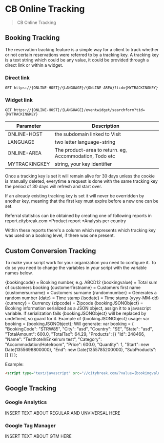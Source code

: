 # CB Online Tracking

> CB Online Tracking

## Booking Tracking

The reservation tracking feature is a simple way for a client to track whether or not certain reservations were referred to by a tracking key.
A tracking key is a text string which could be any value, it could be provided through a direct link or within a widget.


### Direct link

`GET https://{ONLINE-HOST}/{LANGUAGE}/{ONLINE-AREA}?tid={MYTRACKINGKEY}`

### Widget link

`GET https://{ONLINE-HOST}/{LANGUAGE}/eventwidget/searchform?tid={MYTRACKINGKEY}`

Parameter | Description
--------- | -----------
ONLINE-HOST | the subdomain linked to Visit
LANGUAGE | two letter language-string
ONLINE-AREA | The product-area to return. eg, Accommodation, Todo etc
MYTRACKINGKEY | string, your key identifier


Once a tracking key is set it will remain alive for 30 days unless the cookie is manually deleted, everytime a request is done with the same tracking key the period of 30 days will refresh and start over.

If an already existing tracking key is set it will never be overridden by another key, meaning that the first key must expire before a new one can be set.

Referral statistics can be obtained by creating one of following reports in report.citybreak.com
*Product report
*Analysis per country

Within these reports there's a column which represents which tracking key was used on a booking level, if there was one present.


## Custom Conversion Tracking 

To make your script work for your organization you need to configure it. To do so you need to change the variables in your script with the variable names below. 

{bookingcode} = Booking number, e.g. ABCD12
{bookingvalue} = Total sum of customers booking
{customerfirstname} = Customers first name
{customersurname} = Customers surname
{randomnumber} = Generates a random number
{date} = Time stamp
{isodate} = Time stamp (yyyy-MM-dd)
{currency} = Currency
{zipcode} = Zipcode
{bookingJSONObject} = Booking information serialized as a JSON object, assign it to a javascript variable. If serialization fails {bookingJSONObject} will be replaced by undefined, so guard for it.
Example of {bookingJSONObject} usage: 
var booking = {bookingJSONObject};
Will generate:
var booking = { "BookingCode": "STRW85", "City": "asd", "Country": "SE", "State": "asd", "TotalAmount": 600.0, "TotalTax": 64.29, "Products": [{ "Id": 248466, "Name": "Testhotell/Enkelrum test", "Category": "Accommodation/Hotelroom", "Price": 600.0, "Quantity": 1, "Start": new Date(1355698800000), "End": new Date(1355785200000), "SubProducts": [] }] }; 


Example:
```html
<script type="text/javascript" src="//citybreak.com/?value={bookingvalue}&cur={currency}&order={bookingcode}&rand={randomnumber}"></script>
```


## Google Tracking

### Google Analytics

INSERT TEXT ABOUT REGULAR AND UNVIVERSAL HERE

### Google Tag Manager

INSERT TEXT ABOUT GTM HERE